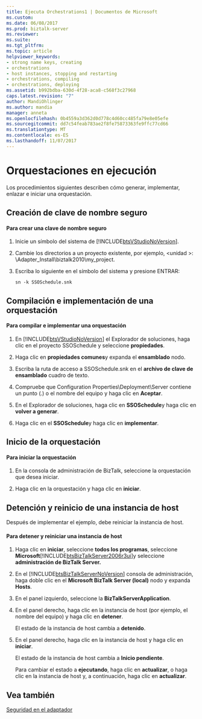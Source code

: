 ```yaml
---
title: Ejecuta Orchestrations1 | Documentos de Microsoft
ms.custom: 
ms.date: 06/08/2017
ms.prod: biztalk-server
ms.reviewer: 
ms.suite: 
ms.tgt_pltfrm: 
ms.topic: article
helpviewer_keywords:
- strong name keys, creating
- orchestrations
- host instances, stopping and restarting
- orchestrations, compiling
- orchestrations, deploying
ms.assetid: b992bdba-630d-4f28-aca8-c568f3c27968
caps.latest.revision: "7"
author: MandiOhlinger
ms.author: mandia
manager: anneta
ms.openlocfilehash: 0b4559a3d362d0d778c4d60cc485fa79e8e05efe
ms.sourcegitcommit: dd7c54feab783ae2f8fe75873363fe9ffc77cd66
ms.translationtype: MT
ms.contentlocale: es-ES
ms.lasthandoff: 11/07/2017
---
```

# <a name="running-orchestrations"></a>Orquestaciones en ejecución
Los procedimientos siguientes describen cómo generar, implementar, enlazar e iniciar una orquestación.  
  
## <a name="creating-a-strong-name-key"></a>Creación de clave de nombre seguro  
  
#### <a name="to-create-a-strong-name-key"></a>Para crear una clave de nombre seguro  
  
1.  Inicie un símbolo del sistema de [!INCLUDE[btsVStudioNoVersion](../includes/btsvstudionoversion-md.md)].  
  
2.  Cambie los directorios a un proyecto existente, por ejemplo, \<unidad >: \Adapter_Install\biztalk2010\my_project.  
  
3.  Escriba lo siguiente en el símbolo del sistema y presione ENTRAR:  
  
     `sn -k SSOSchedule.snk`  
  
## <a name="compiling-and-deploying-an-orchestration"></a>Compilación e implementación de una orquestación  
  
#### <a name="to-compile-and-deploy-an-orchestration"></a>Para compilar e implementar una orquestación  
  
1.  En [!INCLUDE[btsVStudioNoVersion](../includes/btsvstudionoversion-md.md)] el Explorador de soluciones, haga clic en el proyecto SSOSchedule y seleccione **propiedades**.  
  
2.  Haga clic en **propiedades comunes**y expanda el **ensamblado** nodo.  
  
3.  Escriba la ruta de acceso a SSOSchedule.snk en el **archivo de clave de ensamblado** cuadro de texto.  
  
4.  Compruebe que Configuration Properties\Deployment\Server contiene un punto (.) o el nombre del equipo y haga clic en **Aceptar**.  
  
5.  En el Explorador de soluciones, haga clic en **SSOSchedule**y haga clic en **volver a generar**.  
  
6.  Haga clic en el **SSOSchedule**y haga clic en **implementar**.  
  
## <a name="starting-the-orchestration"></a>Inicio de la orquestación  
  
#### <a name="to-start-the-orchestration"></a>Para iniciar la orquestación  
  
1.  En la consola de administración de BizTalk, seleccione la orquestación que desea iniciar.  
  
2.  Haga clic en la orquestación y haga clic en **iniciar**.  
  
## <a name="stopping-and-restarting-a-host-instance"></a>Detención y reinicio de una instancia de host  
 Después de implementar el ejemplo, debe reiniciar la instancia de host.  
  
#### <a name="to-stop-and-restart-a-host-instance"></a>Para detener y reiniciar una instancia de host  
  
1.  Haga clic en **iniciar**, seleccione **todos los programas**, seleccione **Microsoft**[!INCLUDE[btsBizTalkServer2006r3ui](../includes/btsbiztalkserver2006r3ui-md.md)]y seleccione **administración de BizTalk Server.**  
  
2.  En el [!INCLUDE[btsBizTalkServerNoVersion](../includes/btsbiztalkservernoversion-md.md)] consola de administración, haga doble clic en el **Microsoft BizTalk Server (local)** nodo y expanda **Hosts**.  
  
3.  En el panel izquierdo, seleccione la **BizTalkServerApplication**.  
  
4.  En el panel derecho, haga clic en la instancia de host (por ejemplo, el nombre del equipo) y haga clic en **detener**.  
  
     El estado de la instancia de host cambia a **detenido**.  
  
5.  En el panel derecho, haga clic en la instancia de host y haga clic en **iniciar**.  
  
     El estado de la instancia de host cambia a **Inicio pendiente**.  
  
     Para cambiar el estado a **ejecutando**, haga clic en **actualizar**, o haga clic en la instancia de host y, a continuación, haga clic en **actualizar**.  
  
## <a name="see-also"></a>Vea también  
 [Seguridad en el adaptador](../core/security-in-biztalk-adapter-for-jd-edwards-oneworld.md)